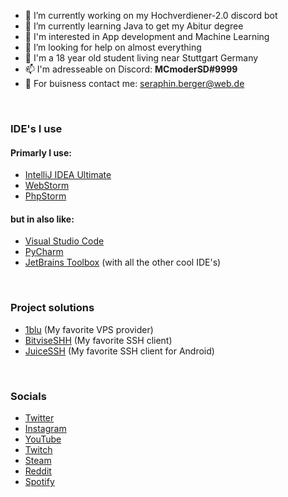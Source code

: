 <!-- **MCmoderSD/MCmoderSD** is a ✨ _special_ ✨ repository because its `README.md` (this file) appears on your GitHub profile.-->

- 🔭 I’m currently working on my Hochverdiener-2.0 discord bot
- 🌱 I’m currently learning Java to get my Abitur degree
- 🤔 I'm interested in App development and Machine Learning
- 🥲 I’m looking for help on almost everything
- 🚩 I'm a 18 year old student living near Stuttgart Germany
- 📫 I'm adresseable on Discord: **MCmoderSD#9999**
- 💼 For buisness contact me: seraphin.berger@web.de

<br>

### IDE's I use

#### Primarly I use:
- [IntelliJ IDEA Ultimate](https://www.jetbrains.com/idea/)
- [WebStorm](https://www.jetbrains.com/webstorm/)
- [PhpStorm](https://www.jetbrains.com/phpstorm/)

#### but in also like:
- [Visual Studio Code](https://code.visualstudio.com/)
- [PyCharm](https://www.jetbrains.com/pycharm/)
- [JetBrains Toolbox](https://www.jetbrains.com/toolbox-app/) (with all the other cool IDE's)

<br>

### Project solutions

- [1blu](https://www.1blu.de/server/vserver/) (My favorite VPS provider) 
- [BitviseSHH](https://www.bitvise.com/ssh-client-download) (My favorite SSH client)
- [JuiceSSH](https://juicessh.com/) (My favorite SSH client for Android)

<br>

### Socials

- [Twitter](https://twitter.com/MCmoderSD)
- [Instagram](https://www.instagram.com/mcmodersd/)
- [YouTube](https://www.youtube.com/channel/UCPPT1js7KlwVYLGb8UTvg_w)
- [Twitch](https://www.twitch.tv/mcmodersd)
- [Steam](https://steamcommunity.com/id/MCmoderSD/)
- [Reddit](https://www.reddit.com/user/MCmoderSD)
- [Spotify](https://open.spotify.com/user/y4tppofw9yvrm98uqcfems44f)

